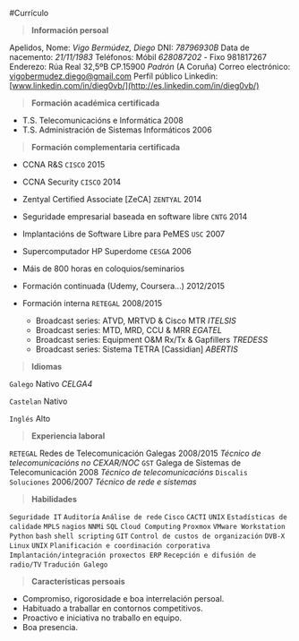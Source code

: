 #Currículo

>**Información persoal**

Apelidos, Nome:				*Vigo Bermúdez, Diego*
DNI:						*78796930B*
Data de nacemento:			*21/11/1983*
Teléfonos:					Móbil *628087202* - Fixo 981817267
Enderezo:					Rúa Real 32,5ºB CP.15900 *Padrón* (A Coruña)
Correo electrónico: 		[vigobermudez.diego@gmail.com](mailto:vigobermudez.diego@gmail.com)
Perfíl público Linkedin: 	[www.linkedin.com/in/dieg0vb/](http://es.linkedin.com/in/dieg0vb/)

>**Formación académica certificada**

- T.S. Telecomunicacións e Informática 2008
- T.S. Administración de Sistemas Informáticos 2006

>**Formación complementaria certificada**

- CCNA R&S `CISCO` 											2015
- CCNA Security `CISCO`										2014
- Zentyal Certified Associate [ZeCA] `ZENTYAL` 				2014
- Seguridade empresarial baseada en software libre `CNTG` 	2014
- Implantacións de Software Libre para PeMES `USC`			2007
- Supercomputador HP Superdome `CESGA` 						2006
- Máis de 800 horas en coloquios/seminarios
- Formación continuada (Udemy, Coursera...) 				2012/2015
- Formación interna `RETEGAL`								2008/2015

	- Broadcast series: ATVD, MRTVD & Cisco MTR				_ITELSIS_
	- Broadcast series: MTD, MRD, CCU & MRR					_EGATEL_
	- Broadcast series: Equipment O&M Rx/Tx & Gapfillers	_TREDESS_
	- Broadcast series: Sistema TETRA [Cassidian]			_ABERTIS_


>**Idiomas**

`Galego`		Nativo _CELGA4_

`Castelan`  	Nativo

`Inglés`		Alto

>**Experiencia laboral**

`RETEGAL` Redes de Telecomunicación Galegas 2008/2015
_Técnico de telecomunicacións no CEXAR/NOC_
`GST`  Galega de Sistemas de Telecomunicación 				2008
_Técnico de telecomunicacións_
`Discalis Soluciones`  			     				  		2006/2007
_Técnico de rede e sistemas_

>**Habilidades**


`Seguridade IT` `Auditoría` `Análise de rede` `Cisco` `CACTI` `UNIX` `Estadísticas de calidade` `MPLS` `nagios` `NNMi` `SQL` `Cloud Computing` `Proxmox` `VMware Workstation` `Python` `bash` `shell scripting` `GIT` `Control de custos de organización` `DVB-X` `Linux` `UNIX` `Planificación e coordinación corporativa` `Implantación/integración proxectos ERP` `Recepción e difusión de radio/TV` `Tradución Galego`

>**Características persoais**

- Compromiso, rigorosidade e boa interrelación persoal.
- Habituado a traballar en contornos competitivos.
- Proactivo e iniciativa no traballo en equipo.
- Boa presencia.
